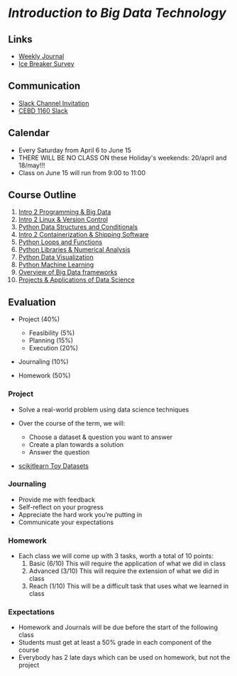 # *Introduction to Big Data Technology*

## Links
* [Weekly Journal](https://goo.gl/forms/rlyLeBesldb04FqQ2)
* [Ice Breaker Survey](https://goo.gl/forms/I2je3WAZsKbgPRUF3)

## Communication
* [Slack Channel Invitation](https://join.slack.com/t/cebd1160-spr2019/shared_invite/enQtNTcxNjk2Mzk2Mjc5LWRiNzg5YzdlYzhjNDdhYzEzODRmNjhhM2Q3NzFiYzJiZTRkZTE0ZDIyOWQzZGZkY2VhNGEzOTM4Y2YzY2NmZmE)
* [CEBD 1160 Slack](https://cebd1160-spring2019.slack.com/)

## Calendar
* Every Saturday from April 6 to June 15
* THERE WILL BE NO CLASS ON these Holiday's weekends: 20/april and 18/may!!!
* Class on June 15 will run from 9:00 to 11:00

## Course Outline
1. [Intro 2 Programming & Big Data](./1-intro.md)
2. [Intro 2 Linux & Version Control](./2-bash-git.md)
3. [Python Data Structures and Conditionals](./3-python.md)
4. [Intro 2 Containerization & Shipping Software](./4-docker.md)
5. [Python Loops and Functions](./5-python-adv.md)
6. [Python Libraries & Numerical Analysis](./6-python-libs.md)
7. [Python Data Visualization](./7-python-visualisation.md)
8. [Python Machine Learning](./8-python-ml.md)
9. [Overview of Big Data frameworks](./9-other-tech.md)
10. [Projects & Applications of Data Science](./10-project.md)

## Evaluation
* Project (40%)
  - Feasibility (5%)
  - Planning (15%)
  - Execution (20%)

* Journaling (10%)

* Homework (50%)

### Project 
* Solve a real-world problem using data science techniques

* Over the course of the term, we will:
  - Choose a dataset & question you want to answer
  - Create a plan towards a solution
  - Answer the question
  
* [scikitlearn Toy Datasets](https://scikit-learn.org/stable/datasets/index.html#toy-datasets)

### Journaling
  - Provide me with feedback
  - Self-reflect on your progress
  - Appreciate the hard work you’re putting in
  - Communicate your expectations

### Homework
- Each class we will come up with 3 tasks, worth a  total of 10 points:
  1.	Basic (6/10) This will require the application of what we did in class
  2.  Advanced (3/10) This will require the extension of what we did in class
  3.	Reach (1/10) This will be a difficult task that uses what we learned in class

### Expectations
 - Homework and Journals will be due before the start of  the following class
 - Students must get at least a 50% grade in each  component of the course
 - Everybody has 2 late days which can be used on  homework, but not the project
